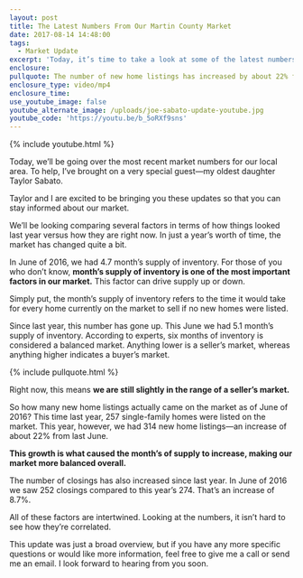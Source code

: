 ```yaml
---
layout: post
title: The Latest Numbers From Our Martin County Market
date: 2017-08-14 14:48:00
tags:
  - Market Update
excerpt: 'Today, it’s time to take a look at some of the latest numbers from our market.'
enclosure:
pullquote: The number of new home listings has increased by about 22% from last June.
enclosure_type: video/mp4
enclosure_time:
use_youtube_image: false
youtube_alternate_image: /uploads/joe-sabato-update-youtube.jpg
youtube_code: 'https://youtu.be/b_5oRXf9sns'
---
```



{% include youtube.html %}

Today, we’ll be going over the most recent market numbers for our local area. To help, I’ve brought on a very special guest—my oldest daughter Taylor Sabato.

Taylor and I are excited to be bringing you these updates so that you can stay informed about our market.

We’ll be looking comparing several factors in terms of how things looked last year versus how they are right now. In just a year’s worth of time, the market has changed quite a bit.

In June of 2016, we had 4.7 month’s supply of inventory. For those of you who don’t know, **month’s supply of inventory is one of the most important factors in our market.** This factor can drive supply up or down.

Simply put, the month’s supply of inventory refers to the time it would take for every home currently on the market to sell if no new homes were listed.

Since last year, this number has gone up. This June we had 5.1 month’s supply of inventory. According to experts, six months of inventory is considered a balanced market. Anything lower is a seller’s market, whereas anything higher indicates a buyer’s market.

{% include pullquote.html %}

Right now, this means **we are still slightly in the range of a seller’s market.**

So how many new home listings actually came on the market as of June of 2016? This time last year, 257 single-family homes were listed on the market. This year, however, we had 314 new home listings—an increase of about 22% from last June.

**This growth is what caused the month’s of supply to increase, making our market more balanced overall.**

The number of closings has also increased since last year. In June of 2016 we saw 252 closings compared to this year’s 274. That’s an increase of 8.7%.

All of these factors are intertwined. Looking at the numbers, it isn’t hard to see how they’re correlated.

This update was just a broad overview, but if you have any more specific questions or would like more information, feel free to give me a call or send me an email. I look forward to hearing from you soon.
